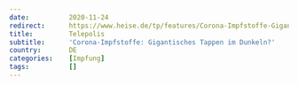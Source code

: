 ```yaml
---
date:          2020-11-24
redirect:      https://www.heise.de/tp/features/Corona-Impfstoffe-Gigantisches-Tappen-im-Dunkeln-4969117.html
title:         Telepolis
subtitle:      'Corona-Impfstoffe: Gigantisches Tappen im Dunkeln?'
country:       DE
categories:    [Impfung]
tags:          []
---
```


